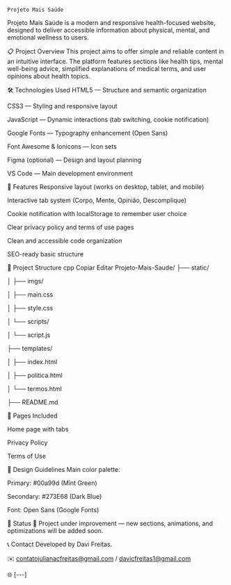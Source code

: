                                                                                        Projeto Mais Saúde

Projeto Mais Saúde is a modern and responsive health-focused website, designed to deliver accessible information about physical, mental, and emotional wellness to users.

📋 Project Overview
This project aims to offer simple and reliable content in an intuitive interface. The platform features sections like health tips, mental well-being advice, simplified explanations of medical terms, and user opinions about health topics.

🛠️ Technologies Used
HTML5 — Structure and semantic organization

CSS3 — Styling and responsive layout

JavaScript — Dynamic interactions (tab switching, cookie notification)

Google Fonts — Typography enhancement (Open Sans)

Font Awesome & Ionicons — Icon sets

Figma (optional) — Design and layout planning

VS Code — Main development environment

🚀 Features
Responsive layout (works on desktop, tablet, and mobile)

Interactive tab system (Corpo, Mente, Opinião, Descomplique)

Cookie notification with localStorage to remember user choice

Clear privacy policy and terms of use pages

Clean and accessible code organization

SEO-ready basic structure

📂 Project Structure
cpp
Copiar
Editar
Projeto-Mais-Saude/
├── static/

│   ├── imgs/

│   ├── main.css

│   ├── style.css

│   └── scripts/

│       └── script.js

├── templates/

│   ├── index.html

│   ├── politica.html

│   └── termos.html

├── README.md

📑 Pages Included

Home page with tabs

Privacy Policy

Terms of Use

🎨 Design Guidelines
Main color palette:

Primary: #00a99d (Mint Green)

Secondary: #273E68 (Dark Blue)

Font: Open Sans (Google Fonts)

📌 Status
🚧 Project under improvement — new sections, animations, and optimizations will be added soon.

📞 Contact
Developed by Davi Freitas.

✉️ contatojulianacfreitas@gmail.com / davicfreitas1@gmail.com

🌐 [---]
